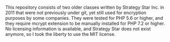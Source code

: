 This repository consists of two older classes written by Strategy Star Inc. in 2011 that were not previously under git,
yet still used for encryption purposes by some companies. They were tested for PHP 5.6 or higher, and they require mcrypt
extension to be manually installed for PHP 7.2 or higher. No licensing information is available, and Strategy Star does
not exist anymore, so I took the liberty to use the MIT license.
